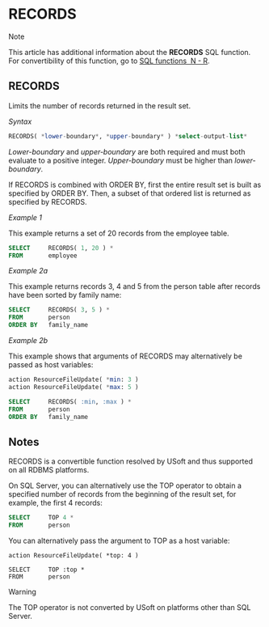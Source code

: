 # RECORDS



> [!NOTE]
> This article has additional information about the **RECORDS** SQL function.
> For convertibility of this function, go to [SQL functions  N - R](/docs/Modeller%20and%20Rules%20Engine/SQL%20functions/SQL%20functions%20NR.md).

## **RECORDS**

Limits the number of records returned in the result set.

*Syntax*

```sql
RECORDS( *lower-boundary*, *upper-boundary* ) *select-output-list*
```

*Lower-boundary* and *upper-boundary* are both required and must both evaluate to a positive integer. *Upper-boundary* must be higher than *lower-boundary*.

If RECORDS is combined with ORDER BY, first the entire result set is built as specified by ORDER BY. Then, a subset of that ordered list is returned as specified by RECORDS.

*Example 1*

This example returns a set of 20 records from the employee table.

```sql
SELECT     RECORDS( 1, 20 ) *
FROM       employee
```

*Example 2a*

This example returns records 3, 4 and 5 from the person table after records have been sorted by family name:

```sql
SELECT     RECORDS( 3, 5 ) *
FROM       person
ORDER BY   family_name
```

*Example 2b*

This example shows that arguments of RECORDS may alternatively be passed as host variables:

```sql
action ResourceFileUpdate( *min: 3 )
action ResourceFileUpdate( *max: 5 )

SELECT     RECORDS( :min, :max ) *
FROM       person
ORDER BY   family_name
```

## Notes

RECORDS is a convertible function resolved by USoft and thus supported on all RDBMS platforms.

On SQL Server, you can alternatively use the TOP operator to obtain a specified number of records from the beginning of the result set, for example, the first 4 records: 

```sql
SELECT     TOP 4 *
FROM       person
```

You can alternatively pass the argument to TOP as a host variable:

```
action ResourceFileUpdate( *top: 4 )

SELECT     TOP :top *
FROM       person
```

> [!WARNING]
> The TOP operator is not converted by USoft on platforms other than SQL Server.
